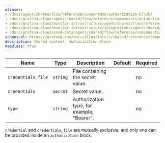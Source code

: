 ```yaml
---
aliases:
- /docs/agent/shared/flow/reference/components/authorization-block/
- /docs/grafana-cloud/agent/shared/flow/reference/components/authorization-block/
- /docs/grafana-cloud/monitor-infrastructure/agent/shared/flow/reference/components/authorization-block/
- /docs/grafana-cloud/monitor-infrastructure/integrations/agent/shared/flow/reference/components/authorization-block/
- /docs/grafana-cloud/send-data/agent/shared/flow/reference/components/authorization-block/
canonical: https://grafana.com/docs/alloy/latest/shared/reference/components/authorization-block/
description: Shared content, authorization block
headless: true
---
```


Name               | Type     | Description                                | Default | Required
-------------------|----------|--------------------------------------------|---------|---------
`credentials_file` | `string` | File containing the secret value.          |         | no
`credentials`      | `secret` | Secret value.                              |         | no
`type`             | `string` | Authorization type, for example, "Bearer". |         | no

`credential` and `credentials_file` are mutually exclusive, and only one can be provided inside an `authorization` block.
